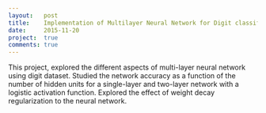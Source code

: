 ```yaml
---
layout:   post
title:    Implementation of Multilayer Neural Network for Digit classification
date:     2015-11-20
project:  true
comments: true
---
```


This project, explored the different aspects of multi-layer neural network using digit dataset. Studied the network accuracy as a function of the number of hidden units for a single-layer and two-layer network with a logistic activation function. Explored the effect of weight decay regularization to the neural network.